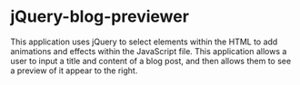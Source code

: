 # jQuery-blog-previewer
This application uses jQuery to select elements within the HTML to add animations and effects within the JavaScript file.  This application allows a user to input a title and content of a blog post, and then allows them to see a preview of it appear to the right.
